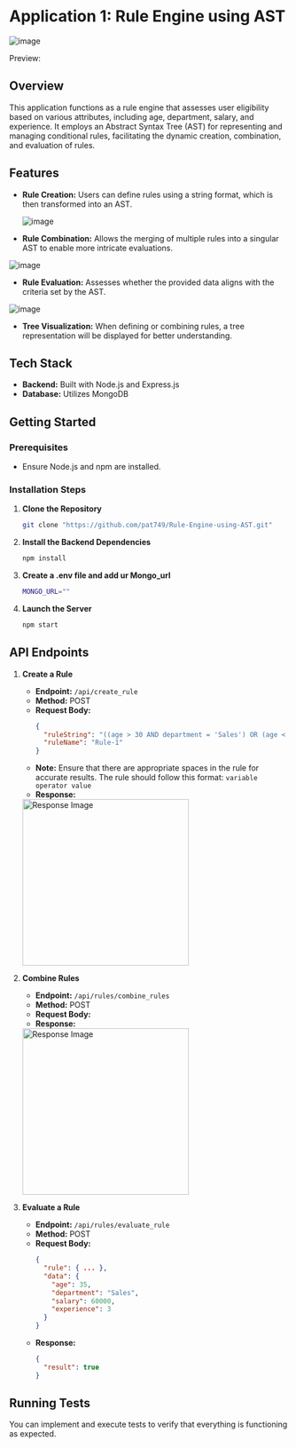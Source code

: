 
# Application 1: Rule Engine using AST 
![image](https://github.com/user-attachments/assets/dfb4461a-21f7-4560-b5f1-bc23d946ace4)

Preview: 

## Overview

This application functions as a rule engine that assesses user eligibility based on various attributes, including age, department, salary, and experience. It employs an Abstract Syntax Tree (AST) for representing and managing conditional rules, facilitating the dynamic creation, combination, and evaluation of rules.

## Features

- **Rule Creation:** Users can define rules using a string format, which is then transformed into an AST.

  ![image](https://github.com/user-attachments/assets/b24780d5-5041-4707-9b31-2cbf573fcf03)


- **Rule Combination:** Allows the merging of multiple rules into a singular AST to enable more intricate evaluations.

![image](https://github.com/user-attachments/assets/f80b0a7b-0201-4d0f-9c7c-eb4acd42ad06)


- **Rule Evaluation:** Assesses whether the provided data aligns with the criteria set by the AST.

![image](https://github.com/user-attachments/assets/d154eb35-eb66-459e-9452-2dcc286eb121)


- **Tree Visualization:** When defining or combining rules, a tree representation will be displayed for better understanding.

## Tech Stack

- **Backend:** Built with Node.js and Express.js
- **Database:** Utilizes MongoDB

## Getting Started

### Prerequisites

- Ensure Node.js and npm are installed.

### Installation Steps

1. **Clone the Repository**
   ```bash
   git clone "https://github.com/pat749/Rule-Engine-using-AST.git"
   ```
2. **Install the Backend Dependencies**
   ```bash
   npm install
   ```
2. **Create a .env file and add ur Mongo_url**
   ```bash
   MONGO_URL=""
   ```
4. **Launch the Server**
   ```bash
   npm start
   ```

## API Endpoints

1. **Create a Rule**
   - **Endpoint:** `/api/create_rule`
   - **Method:** POST
   - **Request Body:**
     ```json
     {
       "ruleString": "((age > 30 AND department = 'Sales') OR (age < 25 AND department = 'Marketing')) AND (salary > 50000 OR experience > 5)",
       "ruleName": "Rule-1"
     }
     ```
   - **Note:** Ensure that there are appropriate spaces in the rule for accurate results. The rule should follow this format: 
   `variable operator value`
   - **Response:**
    <img src="https://github.com/user-attachments/assets/4f66d741-c025-45cd-b602-acc027f0a9c6" alt="Response Image" width="300" />

   
     
     
2. **Combine Rules**
   - **Endpoint:** `/api/rules/combine_rules`
   - **Method:** POST
   - **Request Body:**
   - **Response:**
   <img src="https://github.com/user-attachments/assets/908bbdc4-0d21-4a33-ac39-5a8041100b99" alt="Response Image" width="300" />



3. **Evaluate a Rule**
   - **Endpoint:** `/api/rules/evaluate_rule`
   - **Method:** POST
   - **Request Body:**
     ```json
     {
       "rule": { ... },
       "data": {
         "age": 35,
         "department": "Sales",
         "salary": 60000,
         "experience": 3
       }
     }
     ```
   - **Response:**
     ```json
     {
       "result": true
     }
     ```

## Running Tests

You can implement and execute tests to verify that everything is functioning as expected.
